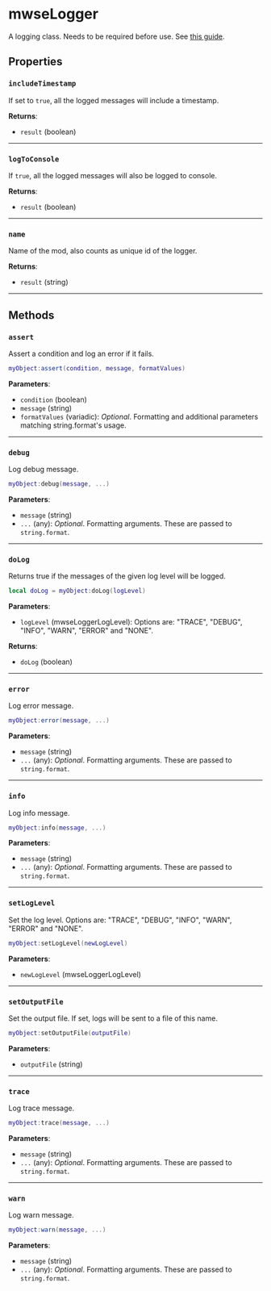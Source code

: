# mwseLogger
<div class="search_terms" style="display: none">mwselogger</div>

<!---
	This file is autogenerated. Do not edit this file manually. Your changes will be ignored.
	More information: https://github.com/MWSE/MWSE/tree/master/docs
-->

A logging class. Needs to be required before use. See [this guide](https://mwse.github.io/MWSE/guides/logging/).

## Properties

### `includeTimestamp`
<div class="search_terms" style="display: none">includetimestamp</div>

If set to `true`, all the logged messages will include a timestamp.

**Returns**:

* `result` (boolean)

***

### `logToConsole`
<div class="search_terms" style="display: none">logtoconsole</div>

If `true`, all the logged messages will also be logged to console.

**Returns**:

* `result` (boolean)

***

### `name`
<div class="search_terms" style="display: none">name</div>

Name of the mod, also counts as unique id of the logger.

**Returns**:

* `result` (string)

***

## Methods

### `assert`
<div class="search_terms" style="display: none">assert</div>

Assert a condition and log an error if it fails.

```lua
myObject:assert(condition, message, formatValues)
```

**Parameters**:

* `condition` (boolean)
* `message` (string)
* `formatValues` (variadic): *Optional*. Formatting and additional parameters matching string.format's usage.

***

### `debug`
<div class="search_terms" style="display: none">debug</div>

Log debug message.

```lua
myObject:debug(message, ...)
```

**Parameters**:

* `message` (string)
* `...` (any): *Optional*. Formatting arguments. These are passed to `string.format`.

***

### `doLog`
<div class="search_terms" style="display: none">dolog</div>

Returns true if the messages of the given log level will be logged.

```lua
local doLog = myObject:doLog(logLevel)
```

**Parameters**:

* `logLevel` (mwseLoggerLogLevel): Options are: "TRACE", "DEBUG", "INFO", "WARN", "ERROR" and "NONE".

**Returns**:

* `doLog` (boolean)

***

### `error`
<div class="search_terms" style="display: none">error</div>

Log error message.

```lua
myObject:error(message, ...)
```

**Parameters**:

* `message` (string)
* `...` (any): *Optional*. Formatting arguments. These are passed to `string.format`.

***

### `info`
<div class="search_terms" style="display: none">info</div>

Log info message.

```lua
myObject:info(message, ...)
```

**Parameters**:

* `message` (string)
* `...` (any): *Optional*. Formatting arguments. These are passed to `string.format`.

***

### `setLogLevel`
<div class="search_terms" style="display: none">setloglevel, loglevel</div>

Set the log level. Options are: "TRACE", "DEBUG", "INFO", "WARN", "ERROR" and "NONE".

```lua
myObject:setLogLevel(newLogLevel)
```

**Parameters**:

* `newLogLevel` (mwseLoggerLogLevel)

***

### `setOutputFile`
<div class="search_terms" style="display: none">setoutputfile, outputfile</div>

Set the output file. If set, logs will be sent to a file of this name.

```lua
myObject:setOutputFile(outputFile)
```

**Parameters**:

* `outputFile` (string)

***

### `trace`
<div class="search_terms" style="display: none">trace</div>

Log trace message.

```lua
myObject:trace(message, ...)
```

**Parameters**:

* `message` (string)
* `...` (any): *Optional*. Formatting arguments. These are passed to `string.format`.

***

### `warn`
<div class="search_terms" style="display: none">warn</div>

Log warn message.

```lua
myObject:warn(message, ...)
```

**Parameters**:

* `message` (string)
* `...` (any): *Optional*. Formatting arguments. These are passed to `string.format`.

